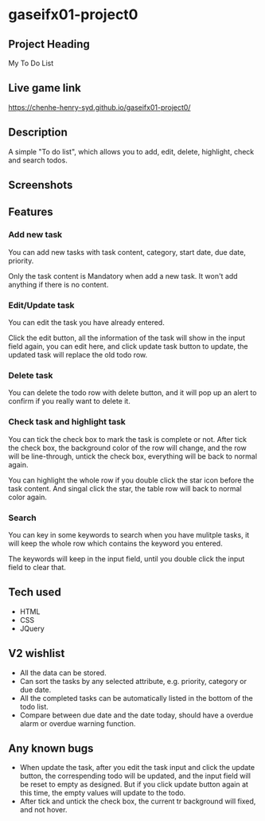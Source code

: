 # gaseifx01-project0

## Project Heading
My To Do List
## Live game link
https://chenhe-henry-syd.github.io/gaseifx01-project0/
## Description
A simple "To do list", which allows you to add, edit, delete, highlight, check and search todos.
## Screenshots
## Features
### Add new task
You can add new tasks with task content, category, start date, due date, priority.

Only the task content is Mandatory when add a new task. It won't add anything if there is no content.
### Edit/Update task
You can edit the task you have already entered. 

Click the edit button, all the information of the task will show in the input field again, you can edit here, and click update task button to update, the updated task will replace the old todo row.
### Delete task
You can delete the todo row with delete button, and it will pop up an alert to confirm if you really want to delete it.
### Check task and highlight task
You can tick the check box to mark the task is complete or not. After tick the check box, the background color of the row will change, and the row will be line-through, untick the check box, everything will be back to normal again.

You can highlight the whole row if you double click the star icon before the task content. And singal click the star, the table row will back to normal color again.
### Search 
You can key in some keywords to search when you have mulitple tasks, it will keep the whole row which contains the keyword you entered. 

The keywords will keep in the input field, until you double click the input field to clear that.
## Tech used
* HTML
* CSS
* JQuery
## V2 wishlist
* All the data can be stored.
* Can sort the tasks by any selected attribute, e.g. priority, category or due date. 
* All the completed tasks can be automatically listed in the bottom of the todo list.
* Compare between due date and the date today, should have a overdue alarm or overdue warning function.
## Any known bugs
* When update the task, after you edit the task input and click the update button, the correspending todo will be updated, and the input field will be reset to empty as designed. But if you click update button again at this time, the empty values will update to the todo.
* After tick and untick the check box, the current tr background will fixed, and not hover.